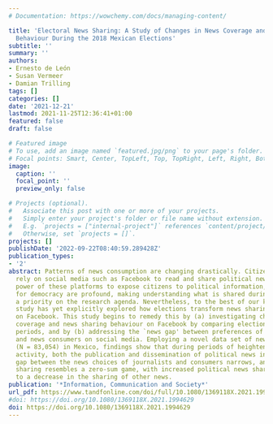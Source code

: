 ```yaml
---
# Documentation: https://wowchemy.com/docs/managing-content/

title: 'Electoral News Sharing: A Study of Changes in News Coverage and Facebook Sharing
  Behaviour During the 2018 Mexican Elections'
subtitle: ''
summary: ''
authors:
- Ernesto de León
- Susan Vermeer
- Damian Trilling
tags: []
categories: []
date: '2021-12-21'
lastmod: 2021-11-25T12:36:41+01:00
featured: false
draft: false

# Featured image
# To use, add an image named `featured.jpg/png` to your page's folder.
# Focal points: Smart, Center, TopLeft, Top, TopRight, Left, Right, BottomLeft, Bottom, BottomRight.
image:
  caption: ''
  focal_point: ''
  preview_only: false

# Projects (optional).
#   Associate this post with one or more of your projects.
#   Simply enter your project's folder or file name without extension.
#   E.g. `projects = ["internal-project"]` references `content/project/deep-learning/index.md`.
#   Otherwise, set `projects = []`.
projects: []
publishDate: '2022-09-22T08:40:59.289428Z'
publication_types:
- '2'
abstract: Patterns of news consumption are changing drastically. Citizens increasingly
  rely on social media such as Facebook to read and share political news. With the
  power of these platforms to expose citizens to political information, the implications
  for democracy are profound, making understanding what is shared during elections
  a priority on the research agenda. Nevertheless, to the best of our knowledge, no
  study has yet explicitly explored how elections transform news sharing behaviour
  on Facebook. This study begins to remedy this by (a) investigating changes in news
  coverage and news sharing behaviour on Facebook by comparing election and routine
  periods, and by (b) addressing the `news gap' between preferences of journalists
  and news consumers on social media. Employing a novel data set of news articles
  (N = 83,054) in Mexico, findings show that during periods of heightened political
  activity, both the publication and dissemination of political news increases, the
  gap between the news choices of journalists and consumers narrows, and that news
  sharing resembles a zero-sum game, with increased political news sharing leading
  to a decrease in the sharing of other news.
publication: '*Information, Communication and Society*'
url_pdf: https://www.tandfonline.com/doi/full/10.1080/1369118X.2021.1994629
#doi: https://doi.org/10.1080/1369118X.2021.1994629
doi: https://doi.org/10.1080/1369118X.2021.1994629
---
```

